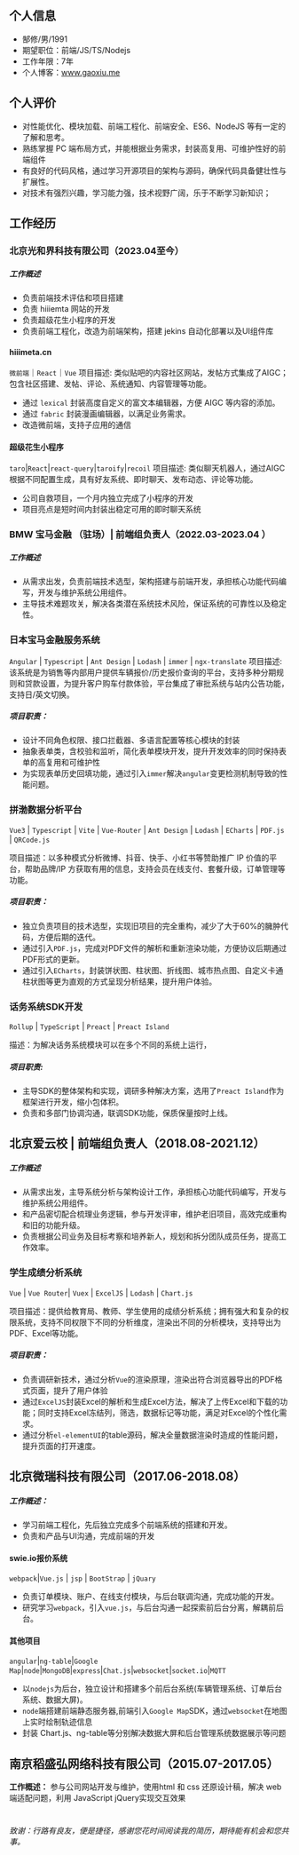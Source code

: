 ## 个人信息

* 郜修/男/1991
* 期望职位：前端/JS/TS/Nodejs
* 工作年限：7年
* 个人博客：www.gaoxiu.me

## 个人评价

* 对性能优化、模块加载、前端工程化、前端安全、ES6、NodeJS 等有一定的了解和思考。
* 熟练掌握 PC 端布局方式，并能根据业务需求，封装高复用、可维护性好的前端组件
* 有良好的代码风格，通过学习开源项目的架构与源码，确保代码具备健壮性与扩展性。
* 对技术有强烈兴趣，学习能力强，技术视野广阔，乐于不断学习新知识；

## 工作经历

### 北京光和界科技有限公司（2023.04至今）

##### 工作概述 

- 负责前端技术评估和项目搭建
- 负责 hiiiemta 网站的开发
- 负责超级花生小程序的开发
- 负责前端工程化，改造为前端架构，搭建 jekins 自动化部署以及UI组件库

#### hiiimeta.cn

`微前端`｜`React`｜`Vue`
项目描述: 类似贴吧的内容社区网站，发帖方式集成了AIGC；包含社区搭建、发帖、评论、系统通知、内容管理等功能。
- 通过 `lexical` 封装高度自定义的富文本编辑器，方便 AIGC 等内容的添加。
- 通过 `fabric` 封装漫画编辑器，以满足业务需求。
- 改造微前端，支持子应用的通信

#### 超级花生小程序
`taro`|`React`|`react-query`|`taroify`|`recoil`
项目描述: 类似聊天机器人，通过AIGC根据不同配置生成，具有好友系统、即时聊天、发布动态、评论等功能。
- 公司自救项目，一个月内独立完成了小程序的开发
- 项目亮点是短时间内封装出稳定可用的即时聊天系统

### BMW 宝马金融 （驻场）| 前端组负责人（2022\.03-2023.04 ）

##### 工作概述

* 从需求出发，负责前端技术选型，架构搭建与前端开发，承担核心功能代码编写，开发与维护系统公用组件。
* 主导技术难题攻关，解决各类潜在系统技术风险，保证系统的可靠性以及稳定性。

### 日本宝马金融服务系统

`Angular` \| `Typescript` \| `Ant Design` \| `Lodash` \| `immer` \| `ngx-translate`
项目描述: 该系统是为销售等内部用户提供车辆报价/历史报价查询的平台，支持多种分期规则和贷款设置，为提升客户购车付款体验，平台集成了审批系统与站内公告功能，支持日/英文切换。

##### 项目职责：

* 设计不同角色权限、接口拦截器、多语言配置等核心模块的封装
* 抽象表单类，含校验和监听，简化表单模块开发，提升开发效率的同时保持表单的高复用和可维护性
* 为实现表单历史回填功能，通过引入`immer`解决`angular`变更检测机制导致的性能问题。

### 拼渤数据分析平台

`Vue3` \| `Typescript` \| `Vite` \| `Vue-Router` \| `Ant Design` \| `Lodash` \| `ECharts` \| `PDF.js` \| `QRCode.js`

项目描述：以多种模式分析微博、抖音、快手、小红书等赞助推广 IP 价值的平台，帮助品牌/IP 方获取有用的信息，支持会员在线支付、套餐升级，订单管理等功能。

##### 项目职责：

* 独立负责项目的技术选型，实现旧项目的完全重构，减少了大于60%的臃肿代码，方便后期的迭代。
* 通过引入`PDF.js`，完成对PDF文件的解析和重新渲染功能，方便协议后期通过PDF形式的更新。
* 通过引入`ECharts`，封装饼状图、柱状图、折线图、城市热点图、自定义卡通柱状图等更为直观的方式呈现分析结果，提升用户体验。

### 话务系统SDK开发

`Rollup` \| `TypeScript` \| `Preact` \| `Preact Island` 

描述：为解决话务系统模块可以在多个不同的系统上运行，

##### 项目职责:

* 主导SDK的整体架构和实现，调研多种解决方案，选用了`Preact Island`作为框架进行开发，缩小包体积。
* 负责和多部门协调沟通，联调SDK功能，保质保量按时上线。

## 北京爱云校 \| 前端组负责人（2018\.08\-2021.12）

##### 工作概述

* 从需求出发，主导系统分析与架构设计工作，承担核心功能代码编写，开发与维护系统公用组件。
* 和产品密切配合梳理业务逻辑，参与开发评审，维护老旧项目，高效完成重构和旧的功能升级。
* 负责根据公司业务及目标考察和培养新人，规划和拆分团队成员任务，提高工作效率。


### 学生成绩分析系统

`Vue` \| `Vue Router`\| `Vuex` \| `ExcelJS` \| `Lodash` \| `Chart.js`

项目描述：提供给教育局、教师、学生使用的成绩分析系统；拥有强大和复杂的权限系统，支持不同权限下不同的分析维度，渲染出不同的分析模块，支持导出为PDF、Excel等功能。

##### 项目职责：

* 负责调研新技术，通过分析`Vue`的渲染原理，渲染出符合浏览器导出的PDF格式页面，提升了用户体验
* 通过`ExcelJS`封装Excel的解析和生成Excel方法，解决了上传Excel和下载的功能；同时支持Excel冻结列，筛选，数据标记等功能，满足对Excel的个性化需求。
* 通过分析`el-elementUI`的table源码，解决全量数据渲染时造成的性能问题，提升页面的打开速度。

## 北京微瑞科技有限公司（2017.06-2018.08）

##### 工作概述：

* 学习前端工程化，先后独立完成多个前端系统的搭建和开发。
* 负责和产品与UI沟通，完成前端的开发

#### swie.io报价系统

`webpack`\|`Vue.js` \| `jsp` \| `BootStrap` \| `jQuary`

* 负责订单模块、账户、在线支付模块，与后台联调沟通，完成功能的开发。
* 研究学习`webpack`，引入`vue.js`，与后台沟通一起探索前后台分离，解耦前后台。

#### 其他项目

`angular`\|`ng-table`\|`Google Map`\|`node`\|`MongoDB`\|`express`\|`Chat.js`\|`websocket`\|`socket.io`\|`MQTT`

* 以`nodejs`为后台，独立设计和搭建多个前后台系统(车辆管理系统、订单后台系统、数据大屏)。
* `node`端搭建前端静态服务器,前端引入`Google Map`SDK，通过`websocket`在地图上实时绘制轨迹信息
* 封装 Chart.js、ng-table等分别解决数据大屏和后台管理系统数据展示等问题

## 南京稻盛弘网络科技有限公司（2015.07-2017.05）

**工作概述：** 参与公司网站开发与维护，使用html 和 css 还原设计稿，解决 web 端适配问题，利用 JavaScript jQuery实现交互效果
# 
*致谢：行路有良友，便是捷径，感谢您花时间阅读我的简历，期待能有机会和您共事。*
